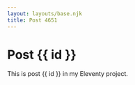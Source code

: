 ```yaml
---
layout: layouts/base.njk
title: Post 4651
---
```


# Post {{ id }}

This is post {{ id }} in my Eleventy project.
